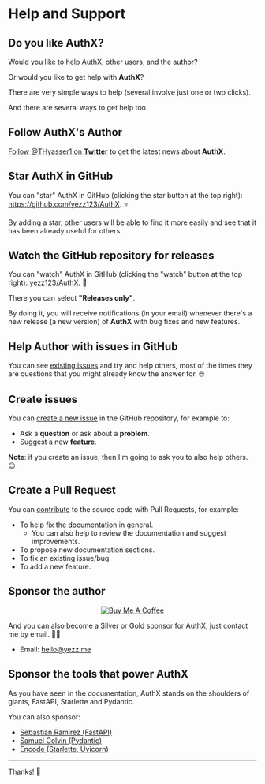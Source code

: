 # Help and Support

## Do you like **AuthX**?

Would you like to help AuthX, other users, and the author?

Or would you like to get help with **AuthX**?

There are very simple ways to help (several involve just one or two clicks).

And there are several ways to get help too.

## Follow AuthX's Author

[Follow @THyasser1 on **Twitter**](https://x.com/THyasser1) to get the latest news about **AuthX**.

## Star **AuthX** in GitHub

You can "star" AuthX in GitHub (clicking the star button at the top right):
<a href="https://github.com/yezz123/AuthX" class="external-link" target="_blank">https://github.com/yezz123/AuthX</a>.
⭐️

By adding a star, other users will be able to find it more easily and see that
it has been already useful for others.

## Watch the GitHub repository for releases

You can "watch" AuthX in GitHub (clicking the "watch" button at the top right): [yezz123/AuthX](https://github.com/yezz123/AuthX). 👀

There you can select **"Releases only"**.

By doing it, you will receive notifications (in your email) whenever there's a
new release (a new version) of **AuthX** with bug fixes and new features.

## Help Author with issues in GitHub

You can see [existing issues](https://github.com/yezz123/AuthX/issues) and try and help others, most of the times they are questions that you might already know the answer for. 🤓

## Create issues

You can [create a new issue](https://github.com/yezz123/AuthX/issues/new) in the GitHub repository, for example to:

- Ask a **question** or ask about a **problem**.
- Suggest a new **feature**.

**Note**: if you create an issue, then I'm going to ask you to also help others.
😉

## Create a Pull Request

You can [contribute](../development/contributing.md) to the source code with Pull Requests, for
example:

- To help [fix the documentation](../development/contributing.md) in general.
  - You can also help to review the documentation and suggest improvements.
- To propose new documentation sections.
- To fix an existing issue/bug.
- To add a new feature.

## Sponsor the author

<p align="center">
<a href="https://github.com/sponsors/yezz123" target="_blank">
<img src="https://www.pngitem.com/pimgs/m/330-3302960_github-sponsorship-logo-with-smiling-cat-and-heart.png" alt="Buy Me A Coffee"/>
</a>
</p>

And you can also become a Silver or Gold sponsor for AuthX, just contact me by email. 🏅🎉

- Email: [hello@yezz.me](mailto:hello@yezz.me)

## Sponsor the tools that power AuthX

As you have seen in the documentation, AuthX stands on the shoulders of giants,
FastAPI, Starlette and Pydantic.

You can also sponsor:

- <a href="https://github.com/sponsors/tiangolo" class="external-link" target="_blank">Sebastián
  Ramírez (FastAPI)</a>
- <a href="https://github.com/sponsors/samuelcolvin" class="external-link" target="_blank">Samuel
  Colvin (Pydantic)</a>
- <a href="https://github.com/sponsors/encode" class="external-link" target="_blank">Encode
  (Starlette, Uvicorn)</a>

---

Thanks! 🚀

